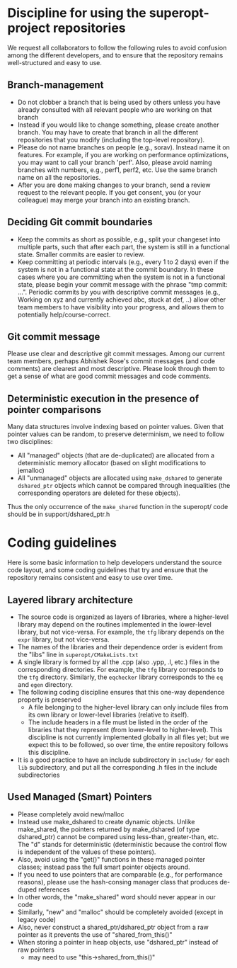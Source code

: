 # Discipline for using the superopt-project repositories

We request all collaborators to follow the following rules to avoid
confusion among the different developers, and to ensure that the repository
remains well-structured and easy to use.

## Branch-management
- Do not clobber a branch that is being used by others unless you have already consulted with all relevant people who are working on that branch
- Instead if you would like to change something, please create another branch.  You may have to create that branch in all the different repositories that you modify (including the top-level repository).
- Please do not name branches on people (e.g., sorav). Instead name it on features. For example, if you are working on performance optimizations, you may want to call your branch 'perf'.  Also, please avoid naming branches with numbers, e.g., perf1, perf2, etc.  Use the same branch name on all the repositories.
- After you are done making changes to your branch, send a review request to the relevant people.  If you get consent, you (or your colleague) may merge your branch into an existing branch.

## Deciding Git commit boundaries

- Keep the commits as short as possible, e.g., split your changeset into multiple parts, such that after each part, the system is still in a functional state.  Smaller commits are easier to review.
- Keep committing at periodic intervals (e.g., every 1 to 2 days) even if the system is not in a functional state at the commit boundary.  In these cases where you are committing when the system is not in a functional state, please begin your commit message with the phrase "tmp commit: ...".  Periodic commits by you with descriptive commit messages (e.g., Working on xyz and currently achieved abc, stuck at def, ..) allow other team members to have visibility into your progress, and allows them to potentially help/course-correct.

## Git commit message

Please use clear and descriptive git commit messages.  Among our current team members, perhaps Abhishek Rose's commit messages (and code comments) are clearest and most descriptive.  Please look through them to get a sense of what are good commit messages and code comments.

## Deterministic execution in the presence of pointer comparisons

Many data structures involve indexing based on pointer values.  Given that
pointer values can be random, to preserve determinism, we need to follow two
disciplines:
- All "managed" objects (that are de-duplicated) are allocated from a deterministic memory allocator (based on slight modifications to jemalloc)
- All "unmanaged" objects are allocated using `make_dshared` to generate `dshared_ptr` objects which cannot be compared through inequalities (the corresponding operators are deleted for these objects).

Thus the only occurrence of the `make_shared` function in the superopt/ code should be in support/dshared\_ptr.h

# Coding guidelines

Here is some basic information to help developers understand the source code layout, and some coding guidelines that try and ensure that the repository remains consistent and easy to use over time.

## Layered library architecture
- The source code is organized as layers of libraries, where a higher-level library may depend on the routines implemented in the lower-level library, but not vice-versa.  For example, the `tfg` library depends on the `expr` library, but not vice-versa.
- The names of the libraries and their dependence order is evident from the "libs" line in `superopt/CMakeLists.txt`
- A single library is formed by all the .cpp (also .ypp, .l, etc.) files in the corresponding directories.  For example, the `tfg` library corresponds to the `tfg` directory. Similarly, the `eqchecker` library corresponds to the `eq` and `egen` directory.
- The following coding discipline ensures that this one-way dependence property is preserved
  - A file belonging to the higher-level library can only include files from its own library or lower-level libraries (relative to itself).
  - The include headers in a file must be listed in the order of the libraries that they represent (from lower-level to higher-level). This discipline is not currently implemented globally in all files yet; but we expect this to be followed, so over time, the entire repository follows this discipline.
- It is a good practice to have an include subdirectory in `include/` for each `lib` subdirectory, and put all the corresponding .h files in the include subdirectories

## Used Managed (Smart) Pointers
- Please completely avoid new/malloc
- Instead use make\_dshared to create dynamic objects.  Unlike make\_shared, the pointers returned by make\_dshared (of type dshared\_ptr) cannot be compared using less-than, greater-than, etc.  The "d" stands for deterministic (deterministic because the control flow is independent of the values of these pointers).
- Also, avoid using the "get()" functions in these managed pointer classes; instead pass the full smart pointer objects around.
- If you need to use pointers that are comparable (e.g., for performance reasons), please use the hash-consing manager class that produces de-duped references
- In other words, the "make\_shared" word should never appear in our code
- Similarly, "new" and "malloc" should be completely avoided (except in legacy code)
- Also, never construct a shared\_ptr/dshared\_ptr object from a raw pointer as it prevents the use of "shared\_from\_this()"
- When storing a pointer in heap objects, use "dshared\_ptr" instead of raw pointers
  - may need to use "this-&gt;shared\_from\_this()"
